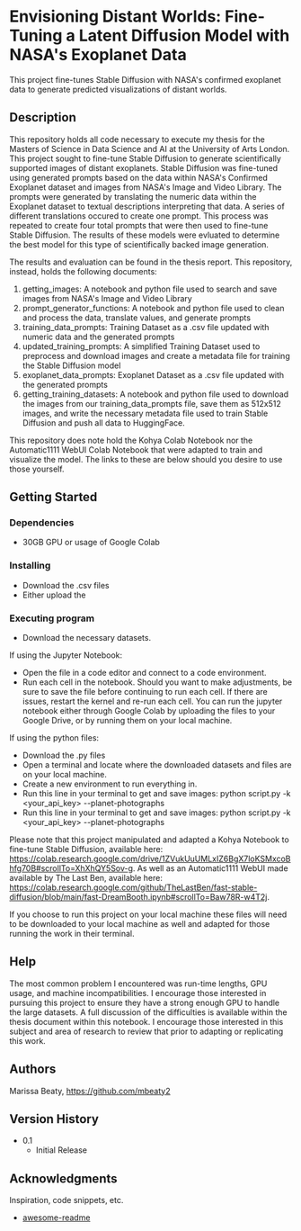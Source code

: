 # Envisioning Distant Worlds: Fine-Tuning a Latent Diffusion Model with NASA's Exoplanet Data

This project fine-tunes Stable Diffusion with NASA's confirmed exoplanet data to generate predicted visualizations of distant worlds. 

## Description

This repository holds all code necessary to execute my thesis for the Masters of Science in Data Science and AI at the University of Arts London. This project sought to fine-tune Stable Diffusion to generate scientifically supported images of distant exoplanets. Stable Diffusion was fine-tuned using generated prompts based on the data within NASA's Confirmed Exoplanet dataset and images from NASA's Image and Video Library. The prompts were generated by translating the numeric data within the Exoplanet dataset to textual descriptions interpreting that data. A series of different translations occured to create one prompt. This process was repeated to create four total prompts that were then used to fine-tune Stable Diffusion. The results of these models were evluated to determine the best model for this type of scientifically backed image generation. 

The results and evaluation can be found in the thesis report. This repository, instead, holds the following documents:

1. getting_images: A notebook and python file used to search and save images from NASA's Image and Video Library
2. prompt_generator_functions: A notebook and python file used to clean and process the data, translate values, and generate prompts
3. training_data_prompts: Training Dataset as a .csv file updated with numeric data and the generated prompts
4. updated_training_prompts: A simplified Training Dataset used to preprocess and download images and create a metadata file for training the Stable Diffusion model
5. exoplanet_data_prompts: Exoplanet Dataset as a .csv file updated with the generated prompts
6. getting_training_datasets: A notebook and python file used to download the images from our training_data_prompts file, save them as 512x512 images, and write the necessary metadata file used to train Stable Diffusion and push all data to HuggingFace.

This repository does note hold the Kohya Colab Notebook nor the Automatic1111 WebUI Colab Notebook that were adapted to train and visualize the model. The links to these are below should you desire to use those yourself. 

## Getting Started

### Dependencies

* 30GB GPU or usage of Google Colab

### Installing

* Download the .csv files
* Either upload the 

### Executing program

* Download the necessary datasets. 

If using the Jupyter Notebook:
* Open the file in a code editor and connect to a code environment.
* Run each cell in the notebook. Should you want to make adjustments, be sure to save the file before continuing to run each cell. If there are issues, restart the kernel and re-run each cell.
You can run the jupyter notebook either through Google Colab by uploading the files to your Google Drive, or by running them on your local machine. 

If using the python files:
* Download the .py files
* Open a terminal and locate where the downloaded datasets and files are on your local machine.
* Create a new environment to run everything in.
* Run this line in your terminal to get and save images: python script.py -k <your_api_key> --planet-photographs
* Run this line in your terminal to get and save images: python script.py -k <your_api_key> --planet-photographs


Please note that this project manipulated and adapted a Kohya Notebook to fine-tune Stable Diffusion, available here: https://colab.research.google.com/drive/1ZVukUuUMLxIZ6BgX7loKSMxcoBhfg70B#scrollTo=XhXhQY5Sov-g. As well as an Automatic1111 WebUI made available by The Last Ben, available here: https://colab.research.google.com/github/TheLastBen/fast-stable-diffusion/blob/main/fast-DreamBooth.ipynb#scrollTo=Baw78R-w4T2j.

If you choose to run this project on your local machine these files will need to be downloaded to your local machine as well and adapted for those running the work in their terminal. 

## Help

The most common problem I encountered was run-time lengths, GPU usage, and machine incompatibilities. I encourage those interested in pursuing this project to ensure they have a strong enough GPU to handle the large datasets. A full discussion of the difficulties is available within the thesis document within this notebook. I encourage those interested in this subject and area of research to review that prior to adapting or replicating this work. 

## Authors

Marissa Beaty, https://github.com/mbeaty2

## Version History

* 0.1
    * Initial Release

## Acknowledgments

Inspiration, code snippets, etc.
* [awesome-readme](https://github.com/matiassingers/awesome-readme)
